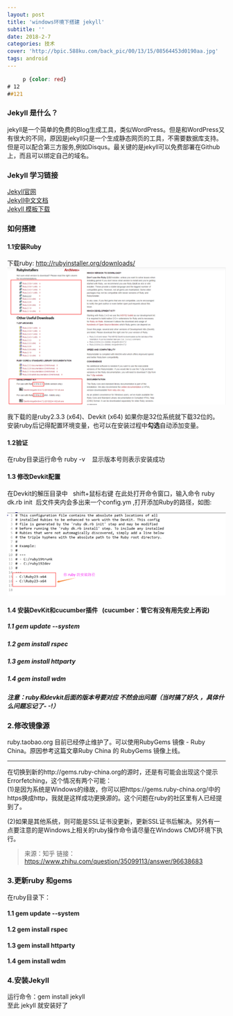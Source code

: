 ```yaml
---
layout: post
title: 'windows环境下搭建 jekyll'
subtitle: ''
date: 2018-2-7
categories: 技术
cover: 'http://bpic.588ku.com/back_pic/00/13/15/08564453d0190aa.jpg'
tags: android
---
```

```css 
     p {color: red}
# 12
##121
```
### Jekyll 是什么？
jekyll是一个简单的免费的Blog生成工具，类似WordPress。但是和WordPress又有很大的不同，原因是jekyll只是一个生成静态网页的工具，不需要数据库支持。但是可以配合第三方服务,例如Disqus。最关键的是jekyll可以免费部署在Github上，而且可以绑定自己的域名。

### Jekyll 学习链接
[Jekyll官网](http://jekyllrb.com/)   
[Jekyll中文文档](http://jekyll.com.cn/docs/home/)  
[Jekyll 模板下载](http://jekyllthemes.org/)

### 如何搭建
#### 1.1安装Ruby
下载ruby: http://rubyinstaller.org/downloads/  
![install_ruby](https://raw.githubusercontent.com/SchnappiJoy/SchnappiJoy.github.io/master/assets/printscreen/install_ruby.png)  

我下载的是ruby2.3.3 (x64)、Devkit (x64) 如果你是32位系统就下载32位的。 &nbsp;&nbsp;
安装ruby后记得配置环境变量，也可以在安装过程中**勾选**自动添加变量。

#### 1.2验证
在ruby目录运行命令 ruby -v  &nbsp;&nbsp; 显示版本号则表示安装成功
#### 1.3 修改Devkit配置
在Devkit的解压目录中 &nbsp;&nbsp;shift+鼠标右键&nbsp;在此处打开命令窗口，输入命令
ruby dk.rb init &nbsp;后文件夹内会多出来一个config.ym ,打开添加Ruby的路径，如图:  

![devkit_config.yml](https://raw.githubusercontent.com/SchnappiJoy/SchnappiJoy.github.io/master/assets/printscreen/devkit_config.png)

#### 1.4 安装DevKit和cucumber插件 &nbsp; (cucumber：管它有没有用先安上再说)
##### 1.1 gem update --system
##### 1.2 gem install rspec
##### 1.3 gem install httparty
##### 1.4 gem install wdm  
##### 注意：ruby和devkit后面的版本号要对应  不然会出问题（当时搞了好久 ，具体什么问题忘记了- -!）

### 2.修改镜像源
ruby.taobao.org 目前已经停止维护了。可以使用RubyGems 镜像 - Ruby China。原因参考这篇文章Ruby China 的 RubyGems 镜像上线。 

---

在切换到新的http://gems.ruby-china.org的源时，还是有可能会出现这个提示Errorfetching，这个情况有两个可能：  
(1)是因为系统是Windows的缘故，你可以把https://gems.ruby-china.org/中的https换成http，我就是这样成功更换源的。这个问题在ruby的社区里有人已经提到了。 

(2)如果是其他系统，则可能是SSL证书没更新，更新SSL证书后解决。另外有一点要注意的是Windows上相关的ruby操作命令请尽量在Windows CMD环境下执行。

> 来源：知乎
> 链接：https://www.zhihu.com/question/35099113/answer/96638683

### 3.更新ruby 和gems 
在ruby目录下：
#### 1.1 gem update --system
#### 1.2 gem install rspec
#### 1.3 gem install httparty
#### 1.4 gem install wdm
### 4.安装Jekyll
运行命令：gem install jekyll  
至此 jekyll 就安装好了
